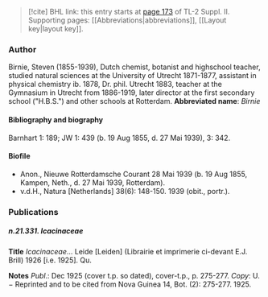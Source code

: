 > [!cite] BHL link: this entry starts at [page 173](https://www.biodiversitylibrary.org/page/33265370) of TL-2 Suppl. II.
> Supporting pages: [[Abbreviations|abbreviations]], [[Layout key|layout key]].

### Author

Birnie, Steven (1855-1939), Dutch chemist, botanist and highschool teacher, studied natural sciences at the University of Utrecht 1871-1877, assistant in physical chemistry ib. 1878, Dr. phil. Utrecht 1883, teacher at the Gymnasium in Utrecht from 1886-1919, later director at the first secondary school ("H.B.S.") and other schools at Rotterdam. 
**Abbreviated name**: *Birnie*

#### Bibliography and biography

Barnhart 1: 189; JW 1: 439 (b. 19 Aug 1855, d. 27 Mai 1939), 3: 342.

#### Biofile

- Anon., Nieuwe Rotterdamsche Courant 28 Mai 1939 (b. 19 Aug 1855, Kampen, Neth., d. 27 Mai 1939, Rotterdam).
- v.d.H., Natura \[Netherlands\] 38(6): 148-150. 1939 (obit., portr.).

### Publications

##### n.21.331. Icacinaceae

**Title**
*Icacinaceae*... Leide \[Leiden\] (Librairie et imprimerie ci-devant E.J. Brill) 1926 \[i.e. 1925\]. Qu.

**Notes**
*Publ*.: Dec 1925 (cover t.p. so dated), cover-t.p., p. 275-277. *Copy*: U. − Reprinted and to be cited from Nova Guinea 14, Bot. (2): 275-277. 1925.

